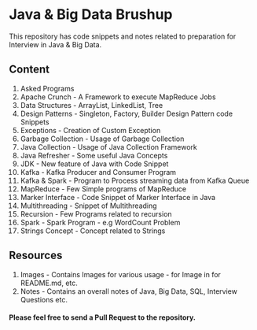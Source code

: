 # Java & Big Data Brushup
This repository has code snippets and notes related to preparation for Interview in Java & Big Data.

## Content

1. Asked Programs
2. Apache Crunch - A Framework to execute MapReduce Jobs
3. Data Structures - ArrayList, LinkedList, Tree 	
4. Design Patterns - Singleton, Factory, Builder Design Pattern code Snippets
5. Exceptions	- Creation of Custom Exception
6. Garbage Collection - Usage of Garbage Collection
7. Java Collection - Usage of Java Collection Framework	
8. Java Refresher - Some useful Java Concepts	
9. JDK - New feature of Java with Code Snippet	
10. Kafka	- Kafka Producer and Consumer Program
11. Kafka & Spark - Program to Process streaming data from Kafka Queue
12. MapReduce	 - Few Simple programs of MapReduce
13. Marker Interface - Code Snippet of Marker Interface in Java 
14. Multithreading - Snippet of Multithreading
15. Recursion - Few Programs related to recursion
16. Spark - Spark Program - e.g WordCount Problem
17. Strings Concept - Concept related to Strings

## Resources
1. Images - Contains Images for various usage - for Image in for README.md, etc. 
2. Notes - Contains an overall notes of Java, Big Data, SQL, Interview Questions etc.	

#### Please feel free to send a Pull Request to the repository.
